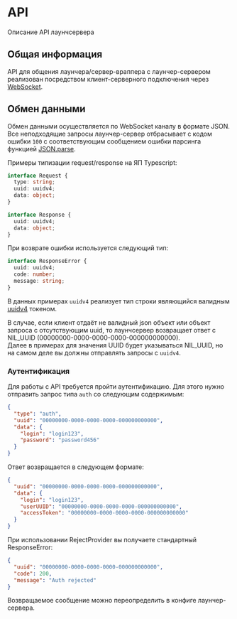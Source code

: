 # API

Описание API лаунчсервера

## Общая информация

API для общения лаунчера/сервер-враппера с лаунчер-сервером реализован посредством клиент-серверного подключения через [WebSocket](https://developer.mozilla.org/ru/docs/Web/API/WebSocket).

## Обмен данными

Обмен данными осуществляется по WebSocket каналу в формате JSON.  
Все неподходящие запросы лаунчер-сервер отбрасывает с кодом ошибки `100` с соответствующим сообщением ошибки парсинга функцией [JSON.parse](https://developer.mozilla.org/ru/docs/Web/JavaScript/Reference/Global_Objects/JSON/parse).

Примеры типизации request/response на ЯП Typescript:

```ts
interface Request {
  type: string;
  uuid: uuidv4;
  data: object;
}

interface Response {
  uuid: uuidv4;
  data: object;
}
```

При возврате ошибки используется следующий тип:

```ts
interface ResponseError {
  uuid: uuidv4;
  code: number;
  message: string;
}
```

В данных примерах `uuidv4` реализует тип строки являющийся валидным [uuidv4](<https://ru.wikipedia.org/wiki/UUID#Версия_4_(случайный)>) токеном.

В случае, если клиент отдаёт не валидный json объект или объект запроса с отсутствующим uuid, то лаунчсервер возвращает ответ с NIL_UUID (00000000-0000-0000-0000-000000000000).  
Далее в примерах для значения UUID будет указываться NIL_UUID, но на самом деле вы должны отправлять запросы с `uuidv4`.

### Аутентификация

Для работы с API требуется пройти аутентификацию. Для этого нужно отправить запрос типа `auth` со следующим содержимым:

```json
{
  "type": "auth",
  "uuid": "00000000-0000-0000-0000-000000000000",
  "data": {
    "login": "login123",
    "password": "password456"
  }
}
```

Ответ возвращается в следующем формате:

```json
{
  "uuid": "00000000-0000-0000-0000-000000000000",
  "data": {
    "login": "login123",
    "userUUID": "00000000-0000-0000-0000-000000000000",
    "accessToken": "00000000-0000-0000-0000-000000000000"
  }
}
```

При использовании RejectProvider вы получаете стандартный ResponseError:

```json
{
  "uuid": "00000000-0000-0000-0000-000000000000",
  "code": 200,
  "message": "Auth rejected"
}
```

Возвращаемое сообщение можно переопределить в конфиге лаунчер-сервера.
